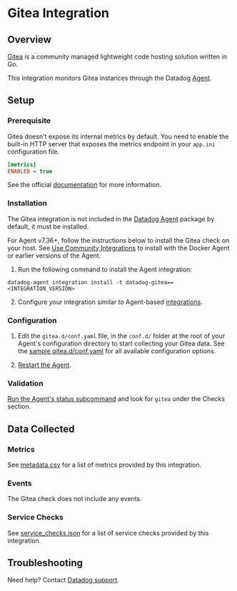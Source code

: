 # Gitea Integration

## Overview

[Gitea][1] is a community managed lightweight code hosting solution written in Go.

This integration monitors Gitea instances through the Datadog [Agent][2].

## Setup

### Prerequisite

Gitea doesn't expose its internal metrics by default. You need to enable the built-in HTTP server that exposes the metrics endpoint in your `app.ini` configuration file.

```ini
[metrics]
ENABLED = true
```

See the official [documentation][3] for more information.

### Installation

The Gitea integration is not included in the [Datadog Agent][4] package by default, it must be installed.

For Agent v7.36+, follow the instructions below to install the Gitea check on your host. See [Use Community Integrations][5] to install with the Docker Agent or earlier versions of the Agent.

1. Run the following command to install the Agent integration:

```shell
datadog-agent integration install -t datadog-gitea==<INTEGRATION_VERSION>
```

2. Configure your integration similar to Agent-based [integrations][6].

### Configuration

1. Edit the `gitea.d/conf.yaml` file, in the `conf.d/` folder at the root of your Agent's configuration directory to start collecting your Gitea data. See the [sample gitea.d/conf.yaml][7] for all available configuration options.

2. [Restart the Agent][8].

### Validation

[Run the Agent's status subcommand][9] and look for `gitea` under the Checks section.

## Data Collected

### Metrics

See [metadata.csv][10] for a list of metrics provided by this integration.

### Events

The Gitea check does not include any events.

### Service Checks

See [service_checks.json][11] for a list of service checks provided by this integration.

## Troubleshooting

Need help? Contact [Datadog support][12].

[1]: https://docs.gitea.io/en-us/ 
[2]: https://docs.datadoghq.com/agent/
[3]: https://docs.gitea.io/en-us/
[4]: /account/settings/agent/latest
[5]: https://docs.datadoghq.com/agent/guide/use-community-integrations/
[6]: https://docs.datadoghq.com/getting_started/integrations/
[7]: https://github.com/DataDog/integrations-extras/blob/master/gitea/datadog_checks/gitea/data/conf.yaml.example
[8]: https://docs.datadoghq.com/agent/guide/agent-commands/#start-stop-and-restart-the-agent
[9]: https://docs.datadoghq.com/agent/guide/agent-commands/#agent-status-and-information
[10]: https://github.com/DataDog/integrations-extras/blob/master/gitea/metadata.csv
[11]: https://github.com/DataDog/integrations-extras/blob/master/gitea/assets/service_checks.json
[12]: https://docs.datadoghq.com/help/
